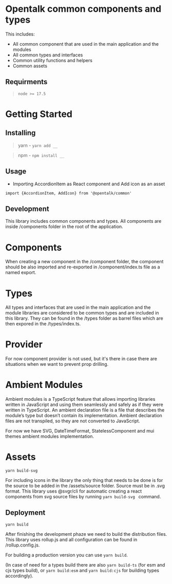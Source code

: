 <!--
SPDX-FileCopyrightText: OpenTalk GmbH <mail@opentalk.eu>

SPDX-License-Identifier: EUPL-1.2
-->

# Opentalk common components and types

This includes:

- All common component that are used in the main application and the modules
- All common types and interfaces
- Common utility functions and helpers
- Common assets

## Requirments

> ```node >= 17.5```

# Getting Started

## Installing

> yarn - `yarn add __ `

> npm - `npm install __ `

## Usage

- Importing AccordionItem as React component and Add icon as an asset

`import {AccordionItem, AddIcon} from '@opentalk/common'`

## Development

This library includes common components and types. All components are inside /components folder in the root of the application.

# Components

When creating a new component in the /component folder, the component should be also imported and re-exported in /component/index.ts file as a named export.

# Types

All types and interfaces that are used in the main application and the module libraries are considered to be common types and are included in this library.
They can be found in the /types folder as barrel files which are then expored in the /types/index.ts.

# Provider

For now component provider is not used, but it's there in case there are situations when we want to prevent prop drilling.

# Ambient Modules

Ambient modules is a TypeScript feature that allows importing libraries written in JavaScript and using them seamlessly and safely as if they were written in TypeScript.
An ambient declaration file is a file that describes the module’s type but doesn’t contain its implementation. Ambient declaration files are not transpiled, so they are not converted to JavaScript.

For now we have SVG, DateTimeFormat, StatelessComponent and mui themes ambient modules implementation.

# Assets

`yarn build-svg `

For including icons in the library the only thing that needs to be done is for the source to be added in the /assets/source folder. Source must be in .svg format.
This library uses @svgr/cli for automatic creating a react components from svg source files by running `yarn build-svg ` command.

## Deployment

`yarn build`

After finishing the development phaze we need to build the distribution files.
This library uses rollup.js and all configuration can be found in /rollup.config.js.

For building a production version you can use `yarn build`.

(In case of need for a types build there are also `yarn build-ts` (for esm and cjs types build), or `yarn build:esm` and `yarn build:cjs` for building types accordingly).

